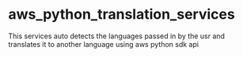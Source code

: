 # aws_python_translation_services
This services auto detects the languages passed in by the usr and translates it to another language using aws python sdk api
